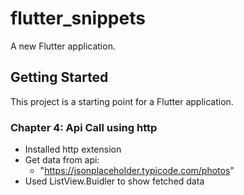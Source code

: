 # flutter_snippets

A new Flutter application.

## Getting Started

This project is a starting point for a Flutter application.

### Chapter 4: Api Call using http

- Installed http extension
- Get data from api:
  - "https://jsonplaceholder.typicode.com/photos"
- Used ListView.Buidler to show fetched data
